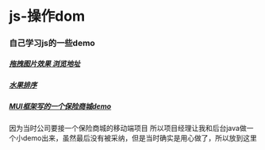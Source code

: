 # js-操作dom
### 自己学习js的一些demo
##### [拖拽图片效果 浏览地址]( http://htmlpreview.github.io/?https://github.com/koukaicheng/js-/blob/master/Drag/index.html)
##### [水果排序](http://htmlpreview.github.io/?https://github.com/koukaicheng/js-/blob/master/dom/Dom1/03-%E6%B0%B4%E6%9E%9C%E6%8E%92%E5%BA%8F%EF%BC%88%E7%BB%88%E6%9E%81%E7%89%88%EF%BC%89.html)
##### [MUI框架写的一个保险商城demo](http://htmlpreview.github.io/?https://github.com/koukaicheng/js-/blob/aa/shaopping/index.html)

 因为当时公司要接一个保险商城的移动端项目 所以项目经理让我和后台java做一个小demo出来，虽然最后没有被采纳，但是当时确实是用心做了，所以放到这里


